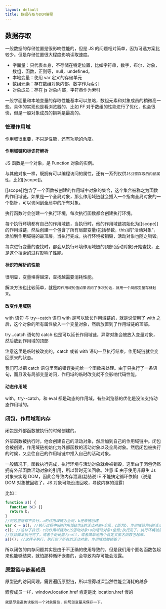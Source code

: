 ```yaml
---
layout: default
title: 数据存取与DOM编程
---
```


## 数据存取

一般数据的存储位置是很影响性能的，但是 JS 的问题相对简单，因为可选方案比较少。但是存储位置很大程度影响读取速度。

- 字面量：只代表本身，不存储在特定位置，比如字符串，数字，布尔，对象，数组，函数，正则等，null，undefined。
- 本地变量：使用 var 定义的存储单元
- 数组元素：存在数组对象内部，数字作为索引
- 对象成员：存在 js 对象内部，字符串作为索引

一般字面量和本地变量的存取性能基本可以忽略，数组元素和对象成员的稍微高一些。具体的实现也是看浏览器的，比如 FF 对于数组的性能进行了优化，也会很快，但是一般对象成员的损耗是最高的。

### 管理作用域

作用域很重要，不只是性能，还有功能的角度。

#### 作用域链和标识符解析

JS 函数是一个对象，是 Function 对象的实例。

与其他对象一样，既拥有可以编程访问的属性，还有一系列仅供`JS引擎存取的内部属性`，比如[[scope]]。

[[scope]]包含了一个函数被创建的作用域中对象的集合，这个集合被称之为函数的作用域链。如果是一个全局对象，那么作用域链就会插入一个指向全局对象的一个指针，可以访问到全局中的所有对象。

执行函数时会创建一个执行环境，每次执行函数都会创建执行环境。

每个执行环境都有自己的作用域链，当执行时，他的作用域链初始化为[[scope]]的作用域链，然后创建一个包含了所有局部变量(包括参数，this)的"活动对象"，添加到作用域链的最顶层。当执行完成，执行环境被销毁，活动对象也随之销毁。

每次进行变量的查找时，都会从执行环境作用域链的顶部(活动对象)开始查找，正是这个搜索的过程影响了性能。

#### 标识符解析的性能

很明显，变量埋得越深，查找越需要消耗性能。

解决方法也比较简单，就是`跨作用域的值如果访问了多次的话，就用一个局部变量存储起来`。

#### 改变作用域链

with 语句 与 try--catch 语句
with 是可以延长作用域链的，就是说使用了 with 之后，这个对象的所有属性放入一个变量对象，然后放置到了作用域链的顶部。

try...catch 语句的 catch 也是可以延长作用域链，异常对象会被放入变量对象，然后放到作用域的顶部

注意这里是临时被改变的，catch 或者 with 语句一旦执行结束，作用域链就会变回原来的状态。

我们可以把 catch 语句里面的错误委托给一个函数来处理。由于只执行了一条语句，而且没有局部变量访问，作用域的临时改变就不会影响代码性能。

#### 动态作用域

with，try--catch，和 eval 都是动态的作用域，有些浏览器的优化是没法支持动态作用域的。

### 闭包，作用域和内存

闭包是外部函数被执行的时候创建的。

外部函数被执行时，他会创建自己的活动对象，然后加到自己的作用域链中。闭包会被创建，作用域链初始化为外部函数的活动对象以及全局对象。然后闭包被执行的时候，又会往自己的作用域链中推入自己的活动对象。

一般情况下，函数执行完成，执行环境与活动对象就会被销毁，这里由于闭包仍然拥有外部函数活动对象的引用，所以暂时无法回收。注意 IE 由于使用非原生 Js 对象来实现 DOM，因此会导致内存泄漏(勐喆说 IE 不能搞定循环依赖)（说是 DOM 对象被回收了，JS 对象可能没法回收，导致内存的泄露）

比如：

```javascript
function a() {
  function b() {}
  return b;
}
//到这里啥都不执行，a的作用域链为全局，b还未被创建
var c = a(); //执行过程中a的作用域链为a的活动对象+全局，c即为b，作用域链为a的活动对象+全局。执行完a的执行环境销毁，但是a的活动对象还存在，因为c引用着。
c(); //这样子执行，c的作用域链为c的活动对象+a的活动对象+全局;执行完了，执行环境被销毁，c的作用域链为a的活动对象+全局，所以a的活动对象就不会被回收
//除非脚本执行完了，或者手动设置为null，或者简单地用个自定义匿名函数包起来。
a()(); //这样子执行，执行完了所有的活动对象，作用域就被销毁了
```

所以闭包的内存问题其实是由于不正确的使用导致的。但是我们用个匿名函数包起来也能够结果，就怕那种循环嵌套的，会导致内存可能会泄露。

### 原型链与嵌套成员

原型链的访问同理，需要遍历原型链，所以埋得越深当然性能会消耗的越多

嵌套成员一样，window.location.href 肯定是比 location.href 慢的

    就是尽量避免读取同一个对象属性，用局部变量来保存一下。
